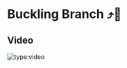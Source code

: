 # Buckling Branch ⤴️🌳

## Video

![type:video](https://www.youtube.com/embed/IXZ6kr4VHQw?start=273&end=288)
